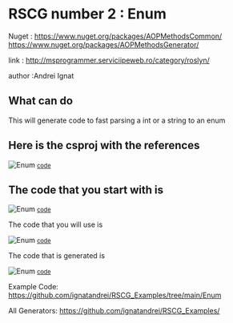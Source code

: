 
# RSCG number 2 : Enum

Nuget :
    https://www.nuget.org/packages/AOPMethodsCommon/
    https://www.nuget.org/packages/AOPMethodsGenerator/


link : http://msprogrammer.serviciipeweb.ro/category/roslyn/ 


author :Andrei Ignat


## What can do

This will generate code to fast parsing a int or a string to an enum

## Here is the csproj with the references

![Enum](http://ignatandrei.github.io/RSCG_Examples/images/Enum/The.csproj.png)
<small>
<a href='http://ignatandrei.github.io/RSCG_Examples/images/Enum/The.csproj' target='_blank'>code</a>
</small>


## The code that you start with is 


![Enum](http://ignatandrei.github.io/RSCG_Examples/images/Enum/ExistingCode.cs.png)
<small>
<a href='http://ignatandrei.github.io/RSCG_Examples/images/Enum/ExistingCode.cs' target='_blank'>code</a>
</small>

The code that you will use is

![Enum](http://ignatandrei.github.io/RSCG_Examples/images/Enum/Usage.cs.png)
<small>
<a href='http://ignatandrei.github.io/RSCG_Examples/images/Enum/Usage.cs' target='_blank'>code</a>
</small>



The code that is generated is

![Enum](http://ignatandrei.github.io/RSCG_Examples/images/Enum/GeneratedCode.cs.png)
<small>
<a href='http://ignatandrei.github.io/RSCG_Examples/images/Enum/GeneratedCode.cs' target='_blank'>code</a>
</small>


Example Code: <a href="https://github.com/ignatandrei/RSCG_Examples/tree/main/Enum" rel="noopener" target="_blank">https://github.com/ignatandrei/RSCG_Examples/tree/main/Enum</a>

All Generators: <a href="https://github.com/ignatandrei/RSCG_Examples/">https://github.com/ignatandrei/RSCG_Examples/</a>

